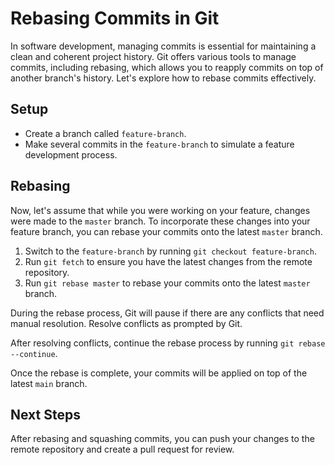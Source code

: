 # Rebasing Commits in Git

In software development, managing commits is essential for maintaining a clean and coherent project history. Git offers various tools to manage commits, including rebasing, which allows you to reapply commits on top of another branch's history. Let's explore how to rebase commits effectively.

## Setup

- Create a branch called `feature-branch`.
- Make several commits in the `feature-branch` to simulate a feature development process.

## Rebasing

Now, let's assume that while you were working on your feature, changes were made to the `master` branch. To incorporate these changes into your feature branch, you can rebase your commits onto the latest `master` branch.

1. Switch to the `feature-branch` by running `git checkout feature-branch`.
2. Run `git fetch` to ensure you have the latest changes from the remote repository.
3. Run `git rebase master` to rebase your commits onto the latest `master` branch.

During the rebase process, Git will pause if there are any conflicts that need manual resolution. Resolve conflicts as prompted by Git.

After resolving conflicts, continue the rebase process by running `git rebase --continue`.

Once the rebase is complete, your commits will be applied on top of the latest `main` branch.

## Next Steps

After rebasing and squashing commits, you can push your changes to the remote repository and create a pull request for review.